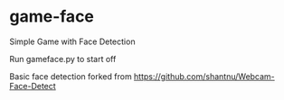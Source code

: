 # game-face
Simple Game with Face Detection

Run gameface.py to start off

Basic face detection forked from https://github.com/shantnu/Webcam-Face-Detect
